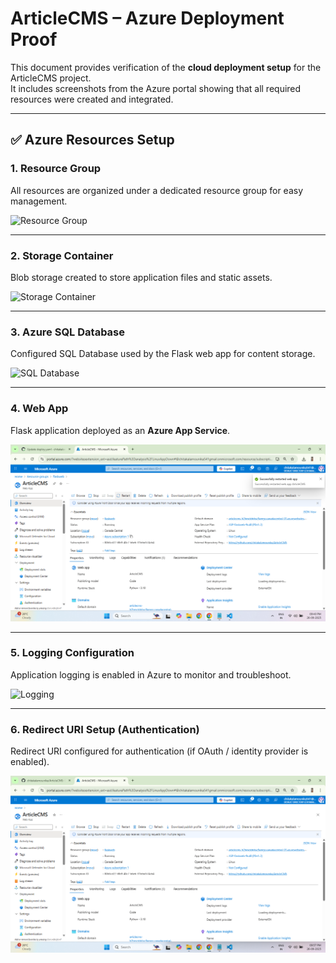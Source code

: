 # ArticleCMS – Azure Deployment Proof

This document provides verification of the **cloud deployment setup** for the ArticleCMS project.  
It includes screenshots from the Azure portal showing that all required resources were created and integrated.

---

## ✅ Azure Resources Setup

### 1. Resource Group
All resources are organized under a dedicated resource group for easy management.  

![Resource Group](screenshots/resource_group.png)

---

### 2. Storage Container
Blob storage created to store application files and static assets.  

![Storage Container](screenshots/blobcontainer.png)

---

### 3. Azure SQL Database
Configured SQL Database used by the Flask web app for content storage.  

![SQL Database](screenshots/DBserver.png)

---

### 4. Web App
Flask application deployed as an **Azure App Service**.  

![Web App](screenshots/Azure1.png)

---

### 5. Logging Configuration
Application logging is enabled in Azure to monitor and troubleshoot.  

![Logging](screenshots/Appservicelogs.png)

---

### 6. Redirect URI Setup (Authentication)
Redirect URI configured for authentication (if OAuth / identity provider is enabled).  

![Redirect URI](screenshots/ArticleCMS.png)

